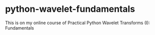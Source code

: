 # python-wavelet-fundamentals
This is on my online course of Practical Python Wavelet Transforms (I): Fundamentals
